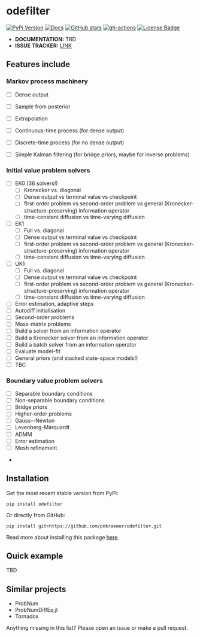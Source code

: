 # odefilter

[![PyPi Version](https://img.shields.io/pypi/v/odefilter.svg?style=flat-square)](https://pypi.org/project/odefilter/)
[![Docs](https://readthedocs.org/projects/pip/badge/?version=latest&style=flat-square)](https://odefilter.readthedocs.io)
[![GitHub stars](https://img.shields.io/github/stars/pnkraemer/odefilter.svg?style=flat-square&logo=github&label=Stars&logoColor=white)](https://github.com/pnkraemer/odefilter)
[![gh-actions](https://img.shields.io/github/workflow/status/pnkraemer/odefilter/ci?style=flat-square)](https://github.com/pnkraemer/odefilter/actions?query=workflow%3Aci)
<a href="https://github.com/pnkraemer/odefilter/blob/master/LICENSE"><img src="https://img.shields.io/github/license/pnkraemer/odefilter?style=flat-square&color=2b9348" alt="License Badge"/></a>



* **DOCUMENTATION:** TBD
* **ISSUE TRACKER:** [LINK](https://github.com/pnkraemer/odefilter/issues)


## Features include


### Markov process machinery
- [ ] Dense output
- [ ] Sample from posterior
- [ ] Extrapolation
- [ ] Continuous-time process (for dense output)
- [ ] Discrete-time process (for no dense output)
- [ ] Simple Kalman filtering (for bridge priors, maybe for inverse problems)


### Initial value problem solvers
- [ ] EK0 (36 solvers!)
  - [ ] Kronecker vs. diagonal
  - [ ] Dense output vs terminal value vs checkpoint
  - [ ] first-order problem vs second-order problem vs general (Kronecker-structure-preserving) information operator
  - [ ] time-constant diffusion vs time-varying diffusion
- [ ] EK1
  - [ ] Full vs. diagonal
  - [ ] Dense output vs terminal value vs checkpoint
  - [ ] first-order problem vs second-order problem vs general (Kronecker-structure-preserving) information operator
  - [ ] time-constant diffusion vs time-varying diffusion
- [ ] UK1
  - [ ] Full vs. diagonal
  - [ ] Dense output vs terminal value vs checkpoint
  - [ ] first-order problem vs second-order problem vs general (Kronecker-structure-preserving) information operator
  - [ ] time-constant diffusion vs time-varying diffusion
- [ ] Error estimation, adaptive steps
- [ ] Autodiff initialisation
- [ ] Second-order problems
- [ ] Mass-matrix problems
- [ ] Build a solver from an information operator
- [ ] Build a Kronecker solver from an information operator
- [ ] Build a batch solver from an information operator
- [ ] Evaluate model-fit 
- [ ] General priors (and stacked state-space models!)
- [ ] TBC

### Boundary value problem solvers
- [ ] Separable boundary conditions
- [ ] Non-separable boundary conditions
- [ ] Bridge priors
- [ ] Higher-order problems
- [ ] Gauss--Newton
- [ ] Levenberg-Marquardt
- [ ] ADMM
- [ ] Error estimation
- [ ] Mesh refinement
- 



## Installation

Get the most recent stable version from PyPi:

```
pip install odefilter
```
Or directly from GitHub:
```
pip install git+https://github.com/pnkraemer/odefilter.git
```

Read more about installing this package [here](https://odefilter.readthedocs.io/en/latest/getting_started/installation.html).



## Quick example

TBD

## Similar projects

* ProbNum
* ProbNumDiffEq.jl
* Tornadox



Anything missing in this list? Please open an issue or make a pull request.
